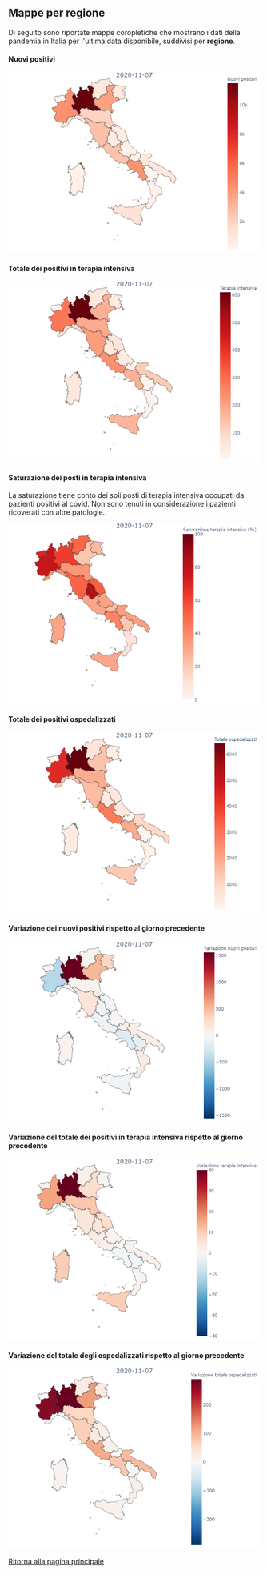 ## Mappe per regione

Di seguito sono riportate mappe coropletiche che mostrano i dati della pandemia in Italia per l'ultima data disponibile, suddivisi per **regione**.

#### Nuovi positivi
![Nuovi positivi](/data/imgs/mappe/regioni/nuovi_positivi.png)

#### Totale dei positivi in terapia intensiva
![Terapia intensiva](/data/imgs/mappe/regioni/terapia_intensiva.png)

#### Saturazione dei posti in terapia intensiva
La saturazione tiene conto dei soli posti di terapia intensiva occupati da pazienti positivi al covid. Non sono tenuti in considerazione i pazienti ricoverati con altre patologie.

![Saturazione terapia intensiva](/data/imgs/mappe/regioni/saturazione_terapia_intensiva.png)

#### Totale dei positivi ospedalizzati
![Totale ospedalizzati](/data/imgs/mappe/regioni/totale_ospedalizzati.png)

#### Variazione dei nuovi positivi rispetto al giorno precedente
![Variazione nuovi positivi](/data/imgs/mappe/regioni/variazione_nuovi_positivi.png)

#### Variazione del totale dei positivi in terapia intensiva rispetto al giorno precedente
![Variazione terapia intensiva](/data/imgs/mappe/regioni/variazione_terapia_intensiva.png)

#### Variazione del totale degli ospedalizzati rispetto al giorno precedente
![Variazione totale ospedalizzati](/data/imgs/mappe/regioni/variazione_totale_ospedalizzati.png)

[Ritorna alla pagina principale](https://github.com/antoniograsso21/covid19#covid-19-in-italia)